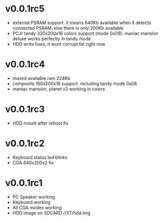 # v0.0.1rc5
- external PSRAM support. it means 640Kb available when it detects connected PSRAM, else there is only 200Kb available
- PCJr tandy 320x200x16 colors support (mode 0x09). maniac mansion deluxe works perfectly in tandy mode
- HDD write fixes, it wont corrupt fat right now

# v0.0.1rc4
- maxed available ram 224Kb
- composite 160x200x16 support. including tandy mode 0x08
- maniac mansion, planet x3 working in colors

# v0.0.1rc3
- HDD mount after reboot fix

# v0.0.1rc2
- Keyboard status led blinks
- CGA 640x200x2 fix

# v0.0.1rc1
- PC Speaker working
- Keyboard working
- All CGA modes working
- HDD image on SDCARD://XT/hdd.img
 
